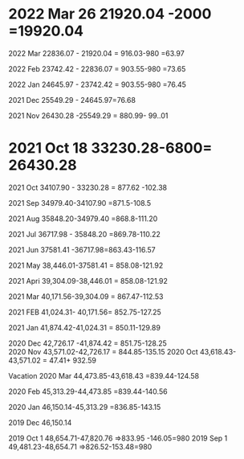 
# 2022 Mar 26  21920.04 -2000 =19920.04

2022 Mar 22836.07 - 21920.04 = 916.03-980 =63.97

2022 Feb 23742.42 - 22836.07 = 903.55-980 =73.65

2022 Jan 24645.97 - 23742.42 = 903.55-980 =76.45

2021 Dec 25549.29 - 24645.97=76.68

2021 Nov 26430.28 -25549.29 = 880.99- 99..01

# 2021 Oct 18  33230.28-6800= 26430.28

2021 Oct 34107.90 - 33230.28 = 877.62 -102.38

2021 Sep 34979.40-34107.90 =871.5-108.5

2021 Aug 35848.20-34979.40  =868.8-111.20

2021 Jul  36717.98 - 35848.20 =869.78-110.22

2021 Jun 37581.41 -36717.98=863.43-116.57

2021 May 38,446.01-37581.41 = 858.08-121.92 

2021 Apri 39,304.09-38,446.01 = 858.08-121.92

2021 Mar 40,171.56-39,304.09 = 867.47-112.53

2021 FEB 41,024.31- 40,171.56= 852.75-127.25
 
2021 Jan 41,874.42-41,024.31 = 850.11-129.89 
 
2020 Dec 42,726.17  -41,874.42 = 851.75-128.25    
 2020 Nov 43,571.02-42,726.17 = 844.85-135.15
 2020 Oct 43,618.43-43,571.02 = 47.41+ 932.59

Vacation
2020 Mar 44,473.85-43,618.43 =839.44-124.58  
 
2020 Feb 45,313.29-44,473.85 =839.44-140.56 
 
2020 Jan  46,150.14-45,313.29 =836.85-143.15

2019 Dec  46,150.14  
 
2019 Oct 1 48,654.71-47,820.76 =>833.95 -146.05=980
2019 Sep 1 49,481.23-48,654.71 =>826.52-153.48=980